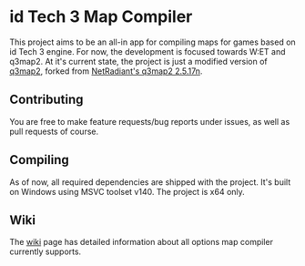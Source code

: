 # id Tech 3 Map Compiler
This project aims to be an all-in app for compiling maps for games based on id Tech 3 engine. For now, the development is focused towards W:ET and q3map2. At it's current state, the project is just a modified version of [q3map2](http://q3map2.robotrenegade.com/), forked from [NetRadiant's q3map2 2.5.17n](https://gitlab.com/xonotic/netradiant/tree/225d4bba22a409bc1c375a2029d2162d336f0070).

## Contributing
You are free to make feature requests/bug reports under issues, as well as pull requests of course.

## Compiling
As of now, all required dependencies are shipped with the project. It's built on Windows using MSVC toolset v140. The project is x64 only.

## Wiki
The [wiki](https://github.com/isRyven/map-compiler/wiki) page has detailed information about all options map compiler currently supports.
